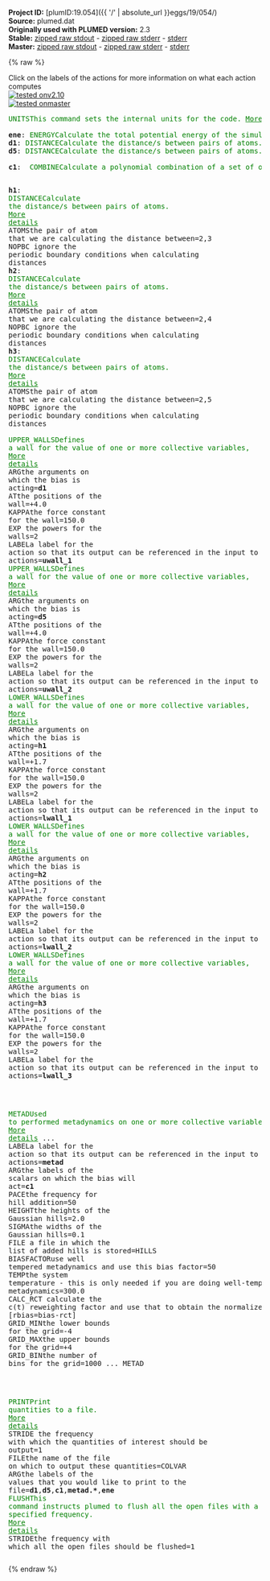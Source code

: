 **Project ID:** [plumID:19.054]({{ '/' | absolute_url }}eggs/19/054/)  
**Source:** plumed.dat  
**Originally used with PLUMED version:** 2.3  
**Stable:** [zipped raw stdout](plumed.dat.plumed.stdout.txt.zip) - [zipped raw stderr](plumed.dat.plumed.stderr.txt.zip) - [stderr](plumed.dat.plumed.stderr)  
**Master:** [zipped raw stdout](plumed.dat.plumed_master.stdout.txt.zip) - [zipped raw stderr](plumed.dat.plumed_master.stderr.txt.zip) - [stderr](plumed.dat.plumed_master.stderr)  

{% raw %}
<div class="plumedpreheader">
<div class="headerInfo" id="value_details_data/plumed.dat"> Click on the labels of the actions for more information on what each action computes </div>
<div class="containerBadge">
<div class="headerBadge"><a href="plumed.dat.plumed.stderr"><img src="https://img.shields.io/badge/v2.10-passing-green.svg" alt="tested onv2.10" /></a></div>
<div class="headerBadge"><a href="plumed.dat.plumed_master.stderr"><img src="https://img.shields.io/badge/master-passing-green.svg" alt="tested onmaster" /></a></div>
</div>
</div>
<pre class="plumedlisting">
<span class="plumedtooltip" style="color:green">UNITS<span class="right">This command sets the internal units for the code. <a href="https://www.plumed.org/doc-master/user-doc/html/UNITS" style="color:green">More details</a><i></i></span></span> <span class="plumedtooltip">LENGTH<span class="right">the units of lengths<i></i></span></span>=A <span class="plumedtooltip">TIME<span class="right">the units of time<i></i></span></span>=0.001  <span style="color:blue" class="comment">#Amstroeng, hartree, fs</span>
<br/><span style="display:none;" id="data/plumed.dat">The UNITS action with label <b></b> calculates something</span><b name="data/plumed.datene" onclick='showPath("data/plumed.dat","data/plumed.datene","data/plumed.datene","brown")'>ene</b>: <span class="plumedtooltip" style="color:green">ENERGY<span class="right">Calculate the total potential energy of the simulation box. <a href="https://www.plumed.org/doc-master/user-doc/html/ENERGY" style="color:green">More details</a><i></i></span></span>
<span style="display:none;" id="data/plumed.datene">The ENERGY action with label <b>ene</b> calculates something</span><b name="data/plumed.datd1" onclick='showPath("data/plumed.dat","data/plumed.datd1","data/plumed.datd1","brown")'>d1</b>: <span class="plumedtooltip" style="color:green">DISTANCE<span class="right">Calculate the distance/s between pairs of atoms. <a href="https://www.plumed.org/doc-master/user-doc/html/DISTANCE" style="color:green">More details</a><i></i></span></span> <span class="plumedtooltip">ATOMS<span class="right">the pair of atom that we are calculating the distance between<i></i></span></span>=1,2 <span class="plumedtooltip">NOPBC<span class="right"> ignore the periodic boundary conditions when calculating distances<i></i></span></span> 
<span style="display:none;" id="data/plumed.datd1">The DISTANCE action with label <b>d1</b> calculates the following quantities:<table  align="center" frame="void" width="95%" cellpadding="5%"><tr><td width="5%"><b> Quantity </b>  </td><td><b> Description </b> </td></tr><tr><td width="5%">d1.value</td><td>the DISTANCE between this pair of atoms</td></tr></table></span><b name="data/plumed.datd5" onclick='showPath("data/plumed.dat","data/plumed.datd5","data/plumed.datd5","brown")'>d5</b>: <span class="plumedtooltip" style="color:green">DISTANCE<span class="right">Calculate the distance/s between pairs of atoms. <a href="https://www.plumed.org/doc-master/user-doc/html/DISTANCE" style="color:green">More details</a><i></i></span></span> <span class="plumedtooltip">ATOMS<span class="right">the pair of atom that we are calculating the distance between<i></i></span></span>=1,6 <span class="plumedtooltip">NOPBC<span class="right"> ignore the periodic boundary conditions when calculating distances<i></i></span></span>
<br/><span style="display:none;" id="data/plumed.datd5">The DISTANCE action with label <b>d5</b> calculates the following quantities:<table  align="center" frame="void" width="95%" cellpadding="5%"><tr><td width="5%"><b> Quantity </b>  </td><td><b> Description </b> </td></tr><tr><td width="5%">d5.value</td><td>the DISTANCE between this pair of atoms</td></tr></table></span><b name="data/plumed.datc1" onclick='showPath("data/plumed.dat","data/plumed.datc1","data/plumed.datc1","brown")'>c1</b>:  <span class="plumedtooltip" style="color:green">COMBINE<span class="right">Calculate a polynomial combination of a set of other variables. <a href="https://www.plumed.org/doc-master/user-doc/html/COMBINE" style="color:green">More details</a><i></i></span></span> <span class="plumedtooltip">ARG<span class="right">the values input to this function<i></i></span></span>=<b name="data/plumed.datd1">d1</b>,<b name="data/plumed.datd5">d5</b> <span class="plumedtooltip">COEFFICIENTS<span class="right"> the coefficients of the arguments in your function<i></i></span></span>=0.500,-0.500 <span class="plumedtooltip">PERIODIC<span class="right">if the output of your function is periodic then you should specify the periodicity of the function<i></i></span></span>=NO

<span style="display:none;" id="data/plumed.datc1">The COMBINE action with label <b>c1</b> calculates the following quantities:<table  align="center" frame="void" width="95%" cellpadding="5%"><tr><td width="5%"><b> Quantity </b>  </td><td><b> Description </b> </td></tr><tr><td width="5%">c1.value</td><td>a linear combination</td></tr></table></span><b name="data/plumed.dath1" onclick='showPath("data/plumed.dat","data/plumed.dath1","data/plumed.dath1","brown")'>h1</b>: <span class="plumedtooltip" style="color:green">DISTANCE<span class="right">Calculate the distance/s between pairs of atoms. <a href="https://www.plumed.org/doc-master/user-doc/html/DISTANCE" style="color:green">More details</a><i></i></span></span> <span class="plumedtooltip">ATOMS<span class="right">the pair of atom that we are calculating the distance between<i></i></span></span>=2,3 <span class="plumedtooltip">NOPBC<span class="right"> ignore the periodic boundary conditions when calculating distances<i></i></span></span>
<span style="display:none;" id="data/plumed.dath1">The DISTANCE action with label <b>h1</b> calculates the following quantities:<table  align="center" frame="void" width="95%" cellpadding="5%"><tr><td width="5%"><b> Quantity </b>  </td><td><b> Description </b> </td></tr><tr><td width="5%">h1.value</td><td>the DISTANCE between this pair of atoms</td></tr></table></span><b name="data/plumed.dath2" onclick='showPath("data/plumed.dat","data/plumed.dath2","data/plumed.dath2","brown")'>h2</b>: <span class="plumedtooltip" style="color:green">DISTANCE<span class="right">Calculate the distance/s between pairs of atoms. <a href="https://www.plumed.org/doc-master/user-doc/html/DISTANCE" style="color:green">More details</a><i></i></span></span> <span class="plumedtooltip">ATOMS<span class="right">the pair of atom that we are calculating the distance between<i></i></span></span>=2,4 <span class="plumedtooltip">NOPBC<span class="right"> ignore the periodic boundary conditions when calculating distances<i></i></span></span>
<span style="display:none;" id="data/plumed.dath2">The DISTANCE action with label <b>h2</b> calculates the following quantities:<table  align="center" frame="void" width="95%" cellpadding="5%"><tr><td width="5%"><b> Quantity </b>  </td><td><b> Description </b> </td></tr><tr><td width="5%">h2.value</td><td>the DISTANCE between this pair of atoms</td></tr></table></span><b name="data/plumed.dath3" onclick='showPath("data/plumed.dat","data/plumed.dath3","data/plumed.dath3","brown")'>h3</b>: <span class="plumedtooltip" style="color:green">DISTANCE<span class="right">Calculate the distance/s between pairs of atoms. <a href="https://www.plumed.org/doc-master/user-doc/html/DISTANCE" style="color:green">More details</a><i></i></span></span> <span class="plumedtooltip">ATOMS<span class="right">the pair of atom that we are calculating the distance between<i></i></span></span>=2,5 <span class="plumedtooltip">NOPBC<span class="right"> ignore the periodic boundary conditions when calculating distances<i></i></span></span>
<br/><span style="display:none;" id="data/plumed.dath3">The DISTANCE action with label <b>h3</b> calculates the following quantities:<table  align="center" frame="void" width="95%" cellpadding="5%"><tr><td width="5%"><b> Quantity </b>  </td><td><b> Description </b> </td></tr><tr><td width="5%">h3.value</td><td>the DISTANCE between this pair of atoms</td></tr></table></span><span class="plumedtooltip" style="color:green">UPPER_WALLS<span class="right">Defines a wall for the value of one or more collective variables, <a href="https://www.plumed.org/doc-master/user-doc/html/UPPER_WALLS" style="color:green">More details</a><i></i></span></span> <span class="plumedtooltip">ARG<span class="right">the arguments on which the bias is acting<i></i></span></span>=<b name="data/plumed.datd1">d1</b> <span class="plumedtooltip">AT<span class="right">the positions of the wall<i></i></span></span>=+4.0 <span class="plumedtooltip">KAPPA<span class="right">the force constant for the wall<i></i></span></span>=150.0 <span class="plumedtooltip">EXP<span class="right"> the powers for the walls<i></i></span></span>=2 <span class="plumedtooltip">LABEL<span class="right">a label for the action so that its output can be referenced in the input to other actions<i></i></span></span>=<b name="data/plumed.datuwall_1" onclick='showPath("data/plumed.dat","data/plumed.datuwall_1","data/plumed.datuwall_1","brown")'>uwall_1</b>
<span style="display:none;" id="data/plumed.datuwall_1">The UPPER_WALLS action with label <b>uwall_1</b> calculates the following quantities:<table  align="center" frame="void" width="95%" cellpadding="5%"><tr><td width="5%"><b> Quantity </b>  </td><td><b> Description </b> </td></tr><tr><td width="5%">uwall_1.bias</td><td>the instantaneous value of the bias potential</td></tr><tr><td width="5%">uwall_1.force2</td><td>the instantaneous value of the squared force due to this bias potential</td></tr></table></span><span class="plumedtooltip" style="color:green">UPPER_WALLS<span class="right">Defines a wall for the value of one or more collective variables, <a href="https://www.plumed.org/doc-master/user-doc/html/UPPER_WALLS" style="color:green">More details</a><i></i></span></span> <span class="plumedtooltip">ARG<span class="right">the arguments on which the bias is acting<i></i></span></span>=<b name="data/plumed.datd5">d5</b> <span class="plumedtooltip">AT<span class="right">the positions of the wall<i></i></span></span>=+4.0 <span class="plumedtooltip">KAPPA<span class="right">the force constant for the wall<i></i></span></span>=150.0 <span class="plumedtooltip">EXP<span class="right"> the powers for the walls<i></i></span></span>=2 <span class="plumedtooltip">LABEL<span class="right">a label for the action so that its output can be referenced in the input to other actions<i></i></span></span>=<b name="data/plumed.datuwall_2" onclick='showPath("data/plumed.dat","data/plumed.datuwall_2","data/plumed.datuwall_2","brown")'>uwall_2</b>
<span style="display:none;" id="data/plumed.datuwall_2">The UPPER_WALLS action with label <b>uwall_2</b> calculates the following quantities:<table  align="center" frame="void" width="95%" cellpadding="5%"><tr><td width="5%"><b> Quantity </b>  </td><td><b> Description </b> </td></tr><tr><td width="5%">uwall_2.bias</td><td>the instantaneous value of the bias potential</td></tr><tr><td width="5%">uwall_2.force2</td><td>the instantaneous value of the squared force due to this bias potential</td></tr></table></span><span class="plumedtooltip" style="color:green">LOWER_WALLS<span class="right">Defines a wall for the value of one or more collective variables, <a href="https://www.plumed.org/doc-master/user-doc/html/LOWER_WALLS" style="color:green">More details</a><i></i></span></span> <span class="plumedtooltip">ARG<span class="right">the arguments on which the bias is acting<i></i></span></span>=<b name="data/plumed.dath1">h1</b> <span class="plumedtooltip">AT<span class="right">the positions of the wall<i></i></span></span>=+1.7 <span class="plumedtooltip">KAPPA<span class="right">the force constant for the wall<i></i></span></span>=150.0 <span class="plumedtooltip">EXP<span class="right"> the powers for the walls<i></i></span></span>=2 <span class="plumedtooltip">LABEL<span class="right">a label for the action so that its output can be referenced in the input to other actions<i></i></span></span>=<b name="data/plumed.datlwall_1" onclick='showPath("data/plumed.dat","data/plumed.datlwall_1","data/plumed.datlwall_1","brown")'>lwall_1</b>
<span style="display:none;" id="data/plumed.datlwall_1">The LOWER_WALLS action with label <b>lwall_1</b> calculates the following quantities:<table  align="center" frame="void" width="95%" cellpadding="5%"><tr><td width="5%"><b> Quantity </b>  </td><td><b> Description </b> </td></tr><tr><td width="5%">lwall_1.bias</td><td>the instantaneous value of the bias potential</td></tr><tr><td width="5%">lwall_1.force2</td><td>the instantaneous value of the squared force due to this bias potential</td></tr></table></span><span class="plumedtooltip" style="color:green">LOWER_WALLS<span class="right">Defines a wall for the value of one or more collective variables, <a href="https://www.plumed.org/doc-master/user-doc/html/LOWER_WALLS" style="color:green">More details</a><i></i></span></span> <span class="plumedtooltip">ARG<span class="right">the arguments on which the bias is acting<i></i></span></span>=<b name="data/plumed.dath2">h2</b> <span class="plumedtooltip">AT<span class="right">the positions of the wall<i></i></span></span>=+1.7 <span class="plumedtooltip">KAPPA<span class="right">the force constant for the wall<i></i></span></span>=150.0 <span class="plumedtooltip">EXP<span class="right"> the powers for the walls<i></i></span></span>=2 <span class="plumedtooltip">LABEL<span class="right">a label for the action so that its output can be referenced in the input to other actions<i></i></span></span>=<b name="data/plumed.datlwall_2" onclick='showPath("data/plumed.dat","data/plumed.datlwall_2","data/plumed.datlwall_2","brown")'>lwall_2</b>
<span style="display:none;" id="data/plumed.datlwall_2">The LOWER_WALLS action with label <b>lwall_2</b> calculates the following quantities:<table  align="center" frame="void" width="95%" cellpadding="5%"><tr><td width="5%"><b> Quantity </b>  </td><td><b> Description </b> </td></tr><tr><td width="5%">lwall_2.bias</td><td>the instantaneous value of the bias potential</td></tr><tr><td width="5%">lwall_2.force2</td><td>the instantaneous value of the squared force due to this bias potential</td></tr></table></span><span class="plumedtooltip" style="color:green">LOWER_WALLS<span class="right">Defines a wall for the value of one or more collective variables, <a href="https://www.plumed.org/doc-master/user-doc/html/LOWER_WALLS" style="color:green">More details</a><i></i></span></span> <span class="plumedtooltip">ARG<span class="right">the arguments on which the bias is acting<i></i></span></span>=<b name="data/plumed.dath3">h3</b> <span class="plumedtooltip">AT<span class="right">the positions of the wall<i></i></span></span>=+1.7 <span class="plumedtooltip">KAPPA<span class="right">the force constant for the wall<i></i></span></span>=150.0 <span class="plumedtooltip">EXP<span class="right"> the powers for the walls<i></i></span></span>=2 <span class="plumedtooltip">LABEL<span class="right">a label for the action so that its output can be referenced in the input to other actions<i></i></span></span>=<b name="data/plumed.datlwall_3" onclick='showPath("data/plumed.dat","data/plumed.datlwall_3","data/plumed.datlwall_3","brown")'>lwall_3</b>

<br/><span style="display:none;" id="data/plumed.datlwall_3">The LOWER_WALLS action with label <b>lwall_3</b> calculates the following quantities:<table  align="center" frame="void" width="95%" cellpadding="5%"><tr><td width="5%"><b> Quantity </b>  </td><td><b> Description </b> </td></tr><tr><td width="5%">lwall_3.bias</td><td>the instantaneous value of the bias potential</td></tr><tr><td width="5%">lwall_3.force2</td><td>the instantaneous value of the squared force due to this bias potential</td></tr></table></span><span class="plumedtooltip" style="color:green">METAD<span class="right">Used to performed metadynamics on one or more collective variables. <a href="https://www.plumed.org/doc-master/user-doc/html/METAD" style="color:green">More details</a><i></i></span></span> ...
 <span class="plumedtooltip">LABEL<span class="right">a label for the action so that its output can be referenced in the input to other actions<i></i></span></span>=<b name="data/plumed.datmetad" onclick='showPath("data/plumed.dat","data/plumed.datmetad","data/plumed.datmetad","brown")'>metad</b>
 <span class="plumedtooltip">ARG<span class="right">the labels of the scalars on which the bias will act<i></i></span></span>=<b name="data/plumed.datc1">c1</b>
 <span class="plumedtooltip">PACE<span class="right">the frequency for hill addition<i></i></span></span>=50
 <span class="plumedtooltip">HEIGHT<span class="right">the heights of the Gaussian hills<i></i></span></span>=2.0
 <span class="plumedtooltip">SIGMA<span class="right">the widths of the Gaussian hills<i></i></span></span>=0.1
 <span class="plumedtooltip">FILE<span class="right"> a file in which the list of added hills is stored<i></i></span></span>=HILLS
 <span class="plumedtooltip">BIASFACTOR<span class="right">use well tempered metadynamics and use this bias factor<i></i></span></span>=50
 <span class="plumedtooltip">TEMP<span class="right">the system temperature - this is only needed if you are doing well-tempered metadynamics<i></i></span></span>=300.0
 <span class="plumedtooltip">CALC_RCT<span class="right"> calculate the c(t) reweighting factor and use that to obtain the normalized bias [rbias=bias-rct]<i></i></span></span>
 <span class="plumedtooltip">GRID_MIN<span class="right">the lower bounds for the grid<i></i></span></span>=-4
 <span class="plumedtooltip">GRID_MAX<span class="right">the upper bounds for the grid<i></i></span></span>=+4
 <span class="plumedtooltip">GRID_BIN<span class="right">the number of bins for the grid<i></i></span></span>=1000
... METAD

<br/><span style="display:none;" id="data/plumed.datmetad">The METAD action with label <b>metad</b> calculates the following quantities:<table  align="center" frame="void" width="95%" cellpadding="5%"><tr><td width="5%"><b> Quantity </b>  </td><td><b> Description </b> </td></tr><tr><td width="5%">metad.bias</td><td>the instantaneous value of the bias potential</td></tr><tr><td width="5%">metad.rbias</td><td>the instantaneous value of the bias normalized using the c(t) reweighting factor [rbias=bias-rct]</td></tr><tr><td width="5%">metad.rct</td><td>the reweighting factor c(t)</td></tr></table></span><span class="plumedtooltip" style="color:green">PRINT<span class="right">Print quantities to a file. <a href="https://www.plumed.org/doc-master/user-doc/html/PRINT" style="color:green">More details</a><i></i></span></span> <span class="plumedtooltip">STRIDE<span class="right"> the frequency with which the quantities of interest should be output<i></i></span></span>=1 <span class="plumedtooltip">FILE<span class="right">the name of the file on which to output these quantities<i></i></span></span>=COLVAR <span class="plumedtooltip">ARG<span class="right">the labels of the values that you would like to print to the file<i></i></span></span>=<b name="data/plumed.datd1">d1</b>,<b name="data/plumed.datd5">d5</b>,<b name="data/plumed.datc1">c1</b>,<b name="data/plumed.datmetad">metad.*</b>,<b name="data/plumed.datene">ene</b>
<span class="plumedtooltip" style="color:green">FLUSH<span class="right">This command instructs plumed to flush all the open files with a user specified frequency. <a href="https://www.plumed.org/doc-master/user-doc/html/FLUSH" style="color:green">More details</a><i></i></span></span> <span class="plumedtooltip">STRIDE<span class="right">the frequency with which all the open files should be flushed<i></i></span></span>=1
</pre>
{% endraw %}
